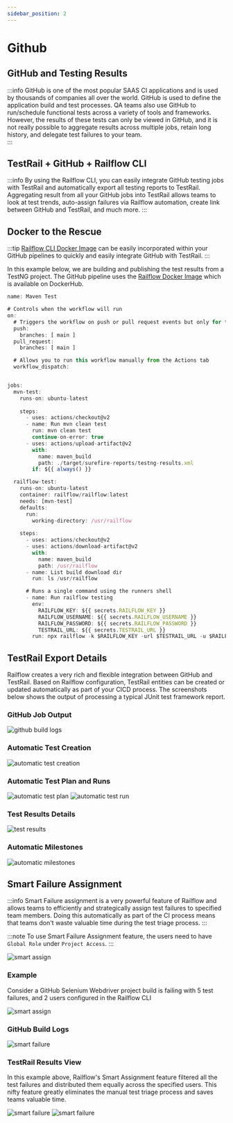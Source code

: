 ```yaml
---
sidebar_position: 2
---
```


# Github

## GitHub and Testing Results
:::info
GitHub is one of the most popular SAAS CI applications and is used by thousands of companies all over the world. GitHub is used to define the application build and test processes. QA teams also use GitHub to run/schedule functional tests across a variety of tools and frameworks. However, the results of these tests can only be viewed in GitHub, and it is not really possible to aggregate results across multiple jobs, retain long history, and delegate test failures to your team.  
:::

## TestRail + GitHub + Railflow CLI 
:::info
By using the Railflow CLI, you can easily integrate GitHub testing jobs with TestRail and automatically export all testing reports to TestRail. Aggregating result from all your GitHub jobs into TestRail allows teams to look at test trends, auto-assign failures via Railflow automation, create link between GitHub and TestRail, and much more. 
:::


## Docker to the Rescue
:::tip
[Railflow CLI Docker Image](https://hub.docker.com/r/railflow/railflow) can be easily incorporated within your GitHub pipelines to quickly and easily integrate GitHub with TestRail.
:::

In this example below, we are building and publishing the test results from a TestNG project. The GitHub pipeline uses the [Railflow Docker Image](https://hub.docker.com/r/railflow/railflow) which is available on DockerHub.


```jsx title="Github Pipeline Example"
name: Maven Test

# Controls when the workflow will run
on:
  # Triggers the workflow on push or pull request events but only for the main branch
  push:
    branches: [ main ]
  pull_request:
    branches: [ main ]

  # Allows you to run this workflow manually from the Actions tab
  workflow_dispatch:


jobs:
  mvn-test:
    runs-on: ubuntu-latest
    
    steps:
      - uses: actions/checkout@v2
      - name: Run mvn clean test
        run: mvn clean test
        continue-on-error: true
      - uses: actions/upload-artifact@v2
        with:
          name: maven_build
          path: ./target/surefire-reports/testng-results.xml
        if: ${{ always() }}

  railflow-test:
    runs-on: ubuntu-latest
    container: railflow/railflow:latest
    needs: [mvn-test]
    defaults:
      run:
        working-directory: /usr/railflow
    
    steps:
      - uses: actions/checkout@v2
      - uses: actions/download-artifact@v2
        with:
          name: maven_build
          path: /usr/railflow
      - name: List build download dir
        run: ls /usr/railflow

      # Runs a single command using the runners shell
      - name: Run railflow testing
        env:
          RAILFLOW_KEY: ${{ secrets.RAILFLOW_KEY }}
          RAILFLOW_USERNAME: ${{ secrets.RAILFLOW_USERNAME }}
          RAILFLOW_PASSWORD: ${{ secrets.RAILFLOW_PASSWORD }}
          TESTRAIL_URL: ${{ secrets.TESTRAIL_URL }}
        run: npx railflow -k $RAILFLOW_KEY -url $TESTRAIL_URL -u $RAILFLOW_USERNAME -p $RAILFLOW_PASSWORD -pr "GitHub-Demo" -path Demo/TestNG -f testng -a john@foo.com, jane@foo.com -r /usr/railflow/testng-results.xml -sm path -tp TestPlanName 

```

## TestRail Export Details
Railflow creates a very rich and flexible integration between GitHub and TestRail. Based on Railflow configuration, TestRail entities can be created or updated automatically as part of your CICD process. The screenshots below shows the output of processing a typical JUnit test framework report. 

### GitHub Job Output
![github build logs](/img/cicd/github/github-output.png)

### Automatic Test Creation 
![automatic test creation](/img/cicd/jenkins/plugin-exec-3.png)

### Automatic Test Plan and Runs
![automatic test plan](/img/cicd/jenkins/plugin-exec-4.png)
![automatic test run](/img/cicd/jenkins/plugin-exec-5.png)

### Test Results Details
![test results](/img/cicd/jenkins/plugin-exec-6.png)

### Automatic Milestones
![automatic milestones](/img/cicd/jenkins/plugin-exec-7.png)

## Smart Failure Assignment
:::info
Smart Failure assignment is a very powerful feature of Railflow and allows teams to efficiently and strategically assign test failures to specified team members. Doing this automatically as part of the CI process means that teams don't waste valuable time during the test triage process. 
:::

:::note
To use Smart Failure Assignment feature, the users need to have `Global Role` under `Project Access`.
::: 

![smart assign](/img/cicd/jenkins/smart-failure-5.png)

### Example
Consider a GitHub Selenium Webdriver project build is failing with 5 test failures, and 2 users configured in the Railflow CLI

![smart assign](/img/cicd/github/github-smart-assign.png)

### GitHub Build Logs
![smart failure](/img/cicd/jenkins/smart-failure-2.png)

### TestRail Results View
In this example above, Railflow's Smart Assignment feature filtered all the test failures and distributed them equally across the specified users. This nifty feature greatly eliminates the manual test triage process and saves teams valuable time.

![smart failure](/img/cicd/jenkins/smart-failure-3.png)
![smart failure](/img/cicd/jenkins/smart-failure-4.png)

